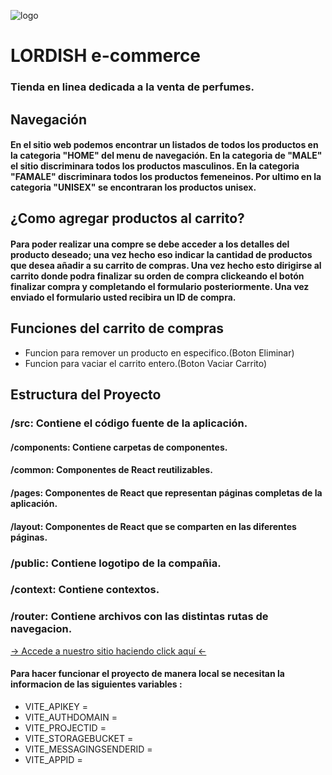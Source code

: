 ![logo](https://res.cloudinary.com/dcu5e0sym/image/upload/v1706998716/Recurso_2_v931kc.png "logo")

# LORDISH e-commerce

### Tienda en linea dedicada a la venta de perfumes.

## Navegación
#### En el sitio web podemos encontrar un listados de todos los productos en la categoria "HOME" del menu de navegación. En la categoria de "MALE" el sitio discriminara todos los productos masculinos. En la categoria "FAMALE" discriminara todos los productos femeneinos. Por ultimo en la categoria "UNISEX" se encontraran los productos unisex.

## ¿Como agregar productos al carrito?

#### Para poder realizar una compre se debe acceder a los detalles del producto deseado; una vez hecho eso indicar la cantidad de productos que desea añadir a su carrito de compras. Una vez hecho esto dirigirse al carrito donde podra finalizar su orden de compra clickeando el botón finalizar compra y completando el formulario posteriormente. Una vez enviado el formulario usted recibira un ID de compra. 

## Funciones del carrito de compras
- Funcion para remover un producto en especifico.(Boton Eliminar)
- Funcion para vaciar el carrito entero.(Boton Vaciar Carrito)

## Estructura del Proyecto

###  /src: Contiene el código fuente de la aplicación.
####  /components: Contiene carpetas de componentes.
#### /common: Componentes de React reutilizables.
#### /pages: Componentes de React que representan páginas completas de la aplicación.
#### /layout: Componentes de React que se comparten en las diferentes páginas.
### /public: Contiene logotipo de la compañia.
### /context: Contiene contextos.
### /router: Contiene archivos con las distintas rutas de navegacion.

[→ Accede a nuestro sitio haciendo click aquí ←](http://comision-54030-react.vercel.app/ "deployVercel")

#### Para hacer funcionar el proyecto de manera local se necesitan la informacion de las siguientes variables :
- VITE_APIKEY = 
- VITE_AUTHDOMAIN = 
- VITE_PROJECTID = 
- VITE_STORAGEBUCKET = 
- VITE_MESSAGINGSENDERID = 
- VITE_APPID =